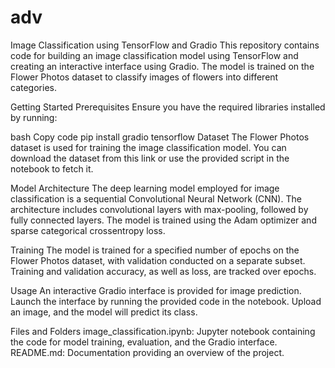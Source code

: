 # adv


Image Classification using TensorFlow and Gradio
This repository contains code for building an image classification model using TensorFlow and creating an interactive interface using Gradio. The model is trained on the Flower Photos dataset to classify images of flowers into different categories.

Getting Started
Prerequisites
Ensure you have the required libraries installed by running:

bash
Copy code
pip install gradio tensorflow
Dataset
The Flower Photos dataset is used for training the image classification model. You can download the dataset from this link or use the provided script in the notebook to fetch it.

Model Architecture
The deep learning model employed for image classification is a sequential Convolutional Neural Network (CNN). The architecture includes convolutional layers with max-pooling, followed by fully connected layers. The model is trained using the Adam optimizer and sparse categorical crossentropy loss.

Training
The model is trained for a specified number of epochs on the Flower Photos dataset, with validation conducted on a separate subset. Training and validation accuracy, as well as loss, are tracked over epochs.

Usage
An interactive Gradio interface is provided for image prediction. Launch the interface by running the provided code in the notebook. Upload an image, and the model will predict its class.

Files and Folders
image_classification.ipynb: Jupyter notebook containing the code for model training, evaluation, and the Gradio interface.
README.md: Documentation providing an overview of the project.
